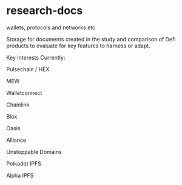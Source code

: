 # research-docs
wallets, protocols and networks etc

   Storage for documents created in the study and comparison of Defi products to evaluate for key features to harness or adapt.

Key Interests Currently:

Pulsechain / HEX

MEW

Walletconnect

Chainlink

Blox

Oasis

Alliance

Unstoppable Domains

Polkadot IPFS

Alpha IPFS
